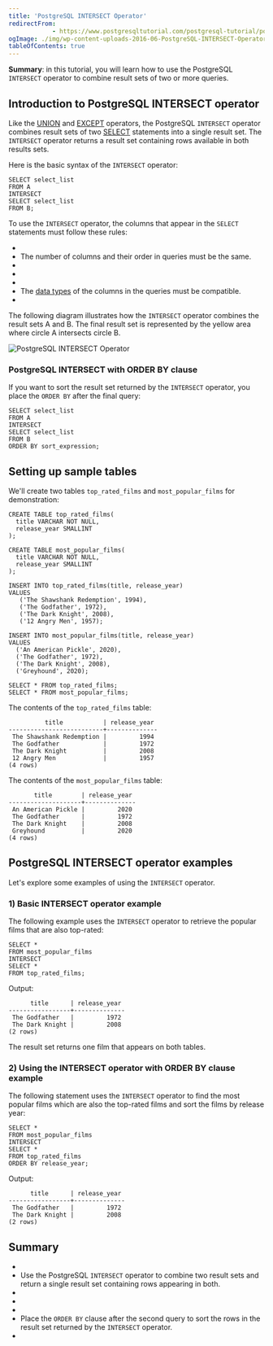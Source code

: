 ```yaml
---
title: 'PostgreSQL INTERSECT Operator'
redirectFrom: 
            - https://www.postgresqltutorial.com/postgresql-tutorial/postgresql-intersect/
ogImage: ./img/wp-content-uploads-2016-06-PostgreSQL-INTERSECT-Operator-300x206.png
tableOfContents: true
---
```

<!-- wp:paragraph -->

**Summary**: in this tutorial, you will learn how to use the PostgreSQL `INTERSECT` operator to combine result sets of two or more queries.

<!-- /wp:paragraph -->

<!-- wp:heading -->

## Introduction to PostgreSQL INTERSECT operator

<!-- /wp:heading -->

<!-- wp:paragraph -->

Like the [UNION](https://www.postgresqltutorial.com/postgresql-tutorial/postgresql-union/) and [EXCEPT](https://www.postgresqltutorial.com/postgresql-tutorial/postgresql-except/) operators, the PostgreSQL `INTERSECT` operator combines result sets of two [SELECT](https://www.postgresqltutorial.com/postgresql-tutorial/postgresql-except/) statements into a single result set. The `INTERSECT` operator returns a result set containing rows available in both results sets.

<!-- /wp:paragraph -->

<!-- wp:paragraph -->

Here is the basic syntax of the `INTERSECT` operator:

<!-- /wp:paragraph -->

<!-- wp:code {"language":"sql"} -->

```
SELECT select_list
FROM A
INTERSECT
SELECT select_list
FROM B;
```

<!-- /wp:code -->

<!-- wp:paragraph -->

To use the `INTERSECT` operator, the columns that appear in the `SELECT` statements must follow these rules:

<!-- /wp:paragraph -->

<!-- wp:list -->

- <!-- wp:list-item -->
- The number of columns and their order in queries must be the same.
- <!-- /wp:list-item -->
-
- <!-- wp:list-item -->
- The [data types](https://www.postgresqltutorial.com/postgresql-tutorial/postgresql-data-types/) of the columns in the queries must be compatible.
- <!-- /wp:list-item -->

<!-- /wp:list -->

<!-- wp:paragraph -->

The following diagram illustrates how the `INTERSECT` operator combines the result sets A and B. The final result set is represented by the yellow area where circle A intersects circle B.

<!-- /wp:paragraph -->

<!-- wp:image {"id":2243,"align":"center"} -->

![PostgreSQL INTERSECT Operator](./img/wp-content-uploads-2016-06-PostgreSQL-INTERSECT-Operator-300x206.png)

<!-- /wp:image -->

<!-- wp:heading {"level":3} -->

### PostgreSQL INTERSECT with ORDER BY clause

<!-- /wp:heading -->

<!-- wp:paragraph -->

If you want to sort the result set returned by the `INTERSECT` operator, you place the `ORDER BY` after the final query:

<!-- /wp:paragraph -->

<!-- wp:code {"language":"sql"} -->

```
SELECT select_list
FROM A
INTERSECT
SELECT select_list
FROM B
ORDER BY sort_expression;
```

<!-- /wp:code -->

<!-- wp:heading -->

## Setting up sample tables

<!-- /wp:heading -->

<!-- wp:paragraph -->

We'll create two tables `top_rated_films` and `most_popular_films` for demonstration:

<!-- /wp:paragraph -->

<!-- wp:code {"language":"sql"} -->

```
CREATE TABLE top_rated_films(
  title VARCHAR NOT NULL,
  release_year SMALLINT
);

CREATE TABLE most_popular_films(
  title VARCHAR NOT NULL,
  release_year SMALLINT
);

INSERT INTO top_rated_films(title, release_year)
VALUES
   ('The Shawshank Redemption', 1994),
   ('The Godfather', 1972),
   ('The Dark Knight', 2008),
   ('12 Angry Men', 1957);

INSERT INTO most_popular_films(title, release_year)
VALUES
  ('An American Pickle', 2020),
  ('The Godfather', 1972),
  ('The Dark Knight', 2008),
  ('Greyhound', 2020);

SELECT * FROM top_rated_films;
SELECT * FROM most_popular_films;
```

<!-- /wp:code -->

<!-- wp:paragraph -->

The contents of the `top_rated_films` table:

<!-- /wp:paragraph -->

<!-- wp:code {"language":"plaintext"} -->

```
          title           | release_year
--------------------------+--------------
 The Shawshank Redemption |         1994
 The Godfather            |         1972
 The Dark Knight          |         2008
 12 Angry Men             |         1957
(4 rows)
```

<!-- /wp:code -->

<!-- wp:paragraph -->

The contents of the `most_popular_films` table:

<!-- /wp:paragraph -->

<!-- wp:code {"language":"plaintext"} -->

```
       title        | release_year
--------------------+--------------
 An American Pickle |         2020
 The Godfather      |         1972
 The Dark Knight    |         2008
 Greyhound          |         2020
(4 rows)
```

<!-- /wp:code -->

<!-- wp:heading -->

## PostgreSQL INTERSECT operator examples

<!-- /wp:heading -->

<!-- wp:paragraph -->

Let's explore some examples of using the `INTERSECT` operator.

<!-- /wp:paragraph -->

<!-- wp:heading {"level":3} -->

### 1) Basic INTERSECT operator example

<!-- /wp:heading -->

<!-- wp:paragraph -->

The following example uses the `INTERSECT` operator to retrieve the popular films that are also top-rated:

<!-- /wp:paragraph -->

<!-- wp:code {"language":"sql"} -->

```
SELECT *
FROM most_popular_films
INTERSECT
SELECT *
FROM top_rated_films;
```

<!-- /wp:code -->

<!-- wp:paragraph -->

Output:

<!-- /wp:paragraph -->

<!-- wp:code {"language":"plaintext"} -->

```
      title      | release_year
-----------------+--------------
 The Godfather   |         1972
 The Dark Knight |         2008
(2 rows)
```

<!-- /wp:code -->

<!-- wp:paragraph -->

The result set returns one film that appears on both tables.

<!-- /wp:paragraph -->

<!-- wp:heading {"level":3} -->

### 2) Using the INTERSECT operator with ORDER BY clause example

<!-- /wp:heading -->

<!-- wp:paragraph -->

The following statement uses the `INTERSECT` operator to find the most popular films which are also the top-rated films and sort the films by release year:

<!-- /wp:paragraph -->

<!-- wp:code {"language":"sql"} -->

```
SELECT *
FROM most_popular_films
INTERSECT
SELECT *
FROM top_rated_films
ORDER BY release_year;
```

<!-- /wp:code -->

<!-- wp:paragraph -->

Output:

<!-- /wp:paragraph -->

<!-- wp:code {"language":"plaintext"} -->

```
      title      | release_year
-----------------+--------------
 The Godfather   |         1972
 The Dark Knight |         2008
(2 rows)
```

<!-- /wp:code -->

<!-- wp:heading -->

## Summary

<!-- /wp:heading -->

<!-- wp:list -->

- <!-- wp:list-item -->
- Use the PostgreSQL `INTERSECT` operator to combine two result sets and return a single result set containing rows appearing in both.
- <!-- /wp:list-item -->
-
- <!-- wp:list-item -->
- Place the `ORDER BY` clause after the second query to sort the rows in the result set returned by the `INTERSECT` operator.
- <!-- /wp:list-item -->

<!-- /wp:list -->
